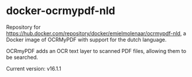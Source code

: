 # docker-ocrmypdf-nld

Repository for https://hub.docker.com/repository/docker/emielmolenaar/ocrmypdf-nld, a Docker image of OCRMyPDF with support for the dutch language.

OCRmyPDF adds an OCR text layer to scanned PDF files, allowing them to be searched.

Current version: v16.1.1
